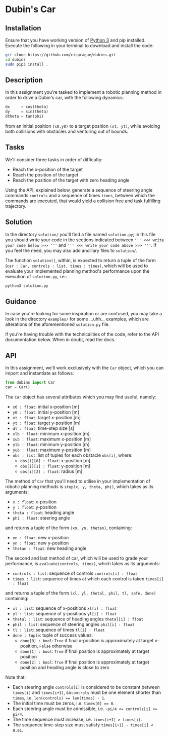 # Dubin's Car

## Installation
Ensure that you have working version of [Python 3](https://www.python.org/downloads/) and pip installed. <br>
Execute the following in your terminal to download and install the code:

```bash
git clone https://github.com/cisprague/dubins.git
cd dubins
sudo pip3 install .
```

## Description
In this assignment you're tasked to implement a robotic planning method in order to drive a Dubin's car, with the following dynamics:
```python
dx     = cos(theta)
dy     = sin(theta)
dtheta = tan(phi)
```
from an initial position `(x0,y0)` to a target position `(xt, yt)`, while avoiding both collisions with obstacles and venturing out of bounds.

## Tasks

We'll consider three tasks in order of difficulty:
 - Reach the x-position of the target
 - Reach the position of the target
 - Reach the position of the target with zero heading angle

Using the API, explained below, generate a sequence of steering angle commands `controls` and a sequence of times `times`, between which the commands are executed, that would yield a collision free and task fulfilling trajectory.

## Solution
In the directory `solution/` you'll find a file named `solution.py`; in this file you should write your code in the sections indicated between `''' <<< write your code below >>> '''` and `''' <<< write your code above >>> '''`. If you feel the need, you may also add ancillary files to `solution/`.

The function `solution()`, within, is expected to return a tuple of the form (`car : Car, controls : list, times : times)`, which will be used to evaluate your implemented planning method's performance upon the execution of `solution.py`, i.e.:
```bash
python3 solution.py
```

## Guidance

In case you're looking for some inspiration or are confused, you may take a look in the directory `examples/` for some ...uhh... examples, which are alterations of the aforementioned `solution.py` file.

If you're having trouble with the technicalities of the code, refer to the API documentation below. When in doubt, read the docs.

## API

In this assignment, we'll work exclusively with the `Car` object, which you can import and instantiate as follows:

```python
from dubins import Car
car = Car()
```

The `Car` object has several attributes which you may find useful, namely:
 - `x0 : float`: initial x-position [m]
 - `y0 : float`: initial y-position [m]
 - `xt : float`: target x-position [m]
 - `yt : float`: target y-position [m]
 - `dt : float`: time-step size [s]
 - `xlb : float`: minimum x-position [m]
 - `xub : float`: maximum x-position [m]
 - `ylb : float`: minimum y-position [m]
 - `yub : float`: maximum y-position [m]
 - `obs : list`: list of tuples for each obstacle `obs[i]`, where:
   - `obs[i][0] : float`: x-position [m]
   - `obs[i][1] : float`: y-position [m]
   - `obs[i][2] : float`: radius [m]

The method of `Car` that you'll need to utilise in your implementation of robotic planning methods is `step(x, y, theta, phi)`, which takes as its arguments:
 - `x : float`: x-position
 - `y : float`: y-position
 - `theta : float`: heading angle
 - `phi : float`: steering angle

and returns a tuple of the form `(xn, yn, thetan)`, containing:
 - `xn : float`: new x-position
 - `yn : float`: new y-position
 - `thetan : float`: new heading angle


The second and last method of car, which will be used to grade your performance, is `evaluate(controls, times)`, which takes as its arguments:
 - `controls : list`: sequence of controls `controls[i] : float`
 - `times : list`: sequence of times at which each control is taken `times[i] : float`

and returns a tuple of the form `(xl, yl, thetal, phil, tl, safe, done)` containing:
 - `xl : list`: sequence of x-positions `xl[i] : float`
 - `yl : list`: sequence of y-positions `yl[i] : float`
 - `thetal : list`: sequence of heading angles `thetal[i] : float`
 - `phil : list`: sequence of steering angles `phil[i] : float`
 - `tl : list`: sequence of times `tl[i] : float`
 - `done : tuple`: tuple of success values:
   - `done[0] : bool`: `True` if final x-position is approximately at target x-position, `False` otherwise
   - `done[1] : bool`: `True` if final position is approximately at target position
   - `done[2] : bool`: `True` if final position is approximately at target position and heading angle is close to zero

Note that:
 - Each steering angle `controls[i]` is considered to be constant between `times[i]` and `times[i+1]`, so`controls` must be one element shorter than `times`, i.e. `len(controls) == len(times) - 1`.
 - The initial time must be zeros, i.e. `times[0] == 0`.
 - Each steering angle must be admissible, i.e. `-pi/4 <= controls[i] <= pi/4`.
 - The time sequence must increase, i.e. `times[i+1] > times[i]`.
 - The sequence time-step size must satisfy `times[i+1] - times[i] < 0.01`.

